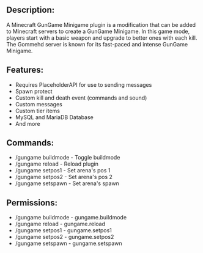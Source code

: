 ## Description:
A Minecraft GunGame Minigame plugin is a modification that can be added to Minecraft servers to create a GunGame Minigame. In this game mode, players start with a basic weapon and upgrade to better ones with each kill. The Gommehd server is known for its fast-paced and intense GunGame Minigame.

## Features:
<ul>
  <li>Requires PlaceholderAPI for use to sending messages</li>
  <li>Spawn protect</li>
  <li>Custom kill and death event (commands and sound)</li>
  <li>Custom messages</li>
  <li>Custom tier items</li>
  <li>MySQL and MariaDB Database</li>
  <li>And more</li>
</ul>

## Commands:
<ul>
  <li>/gungame buildmode - Toggle buildmode</li>
  <li>/gungame reload - Reload plugin</li>
  <li>/gungame setpos1 - Set arena's pos 1</li>
  <li>/gungame setpos2 - Set arena's pos 2</li>
  <li>/gungame setspawn - Set arena's spawn</li>
</ul>

## Permissions:
<ul>
  <li>/gungame buildmode - gungame.buildmode</li>
  <li>/gungame reload - gungame.reload</li>
  <li>/gungame setpos1 - gungame.setpos1</li>
  <li>/gungame setpos2 - gungame.setpos2</li>
  <li>/gungame setspawn - gungame.setspawn</li>
</ul
<br>
